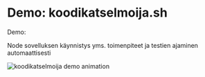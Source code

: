 # Demo: koodikatselmoija.sh

Demo:

Node sovelluksen käynnistys yms. toimenpiteet ja testien ajaminen automaattisesti

![koodikatselmoija demo animation](https://github.com/nikomn/assorted-scripts/blob/main/document/koodikatselmointi-demo.gif)
